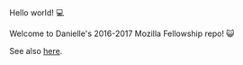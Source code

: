 Hello world! :computer:

Welcome to Danielle's 2016-2017 Mozilla Fellowship repo! :smiley_cat:

See also [here](https://github.com/daniellecrobinson). 
